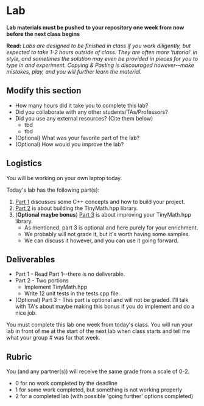 # Lab

**Lab materials must be pushed to your repository one week from now before the next class begins**

**Read:** *Labs are designed to be finished in class if you work diligently, but expected to take 1-2 hours outside of class. They are often more 'tutorial' in style, and sometimes the solution may even be provided in pieces for you to type in and experiment. Copying & Pasting is discouraged however--make mistakes, play, and you will further learn the material.*

## Modify this section

- How many hours did it take you to complete this lab?
- Did you collaborate with any other students/TAs/Professors?
- Did you use any external resources? (Cite them below)
  - tbd
  - tbd
- (Optional) What was your favorite part of the lab?
- (Optional) How would you improve the lab?

## Logistics

You will be working on your own laptop today.

Today's lab has the following part(s):

1. [Part 1](./part1) discusses some C++ concepts and how to build your project.
2. [Part 2](./part2) is about building the TinyMath.hpp library.
3. (**Optional maybe bonus**) [Part 3](./part3) is about improving your TinyMath.hpp library.
    - As mentioned, part 3 is optional and here purely for your enrichment.
    - We probably will not grade it, but it's worth having some samples.
    - We can discuss it however, and you can use it going forward.


## Deliverables

- Part 1 - Read Part 1--there is no deliverable.
- Part 2 - Two portions
  - Implement TinyMath.hpp
  - Write 12 unit tests in the tests.cpp file.
- (Optional) Part 3 - This part is optional and will not be graded. I'll talk with TA's about maybe making this bonus if you do implement and do a nice job.

You must complete this lab one week from today's class. You will run your lab in front of me at the start of the next lab when class starts and tell me what your group # was for that week.

## Rubric

You (and any partner(s)) will receive the same grade from a scale of 0-2.

- 0 for no work completed by the deadline
- 1 for some work completed, but something is not working properly
- 2 for a completed lab (with possible 'going further' options completed)

